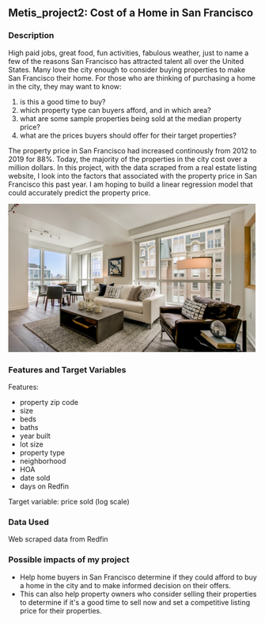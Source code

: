 ## Metis_project2: Cost of a Home in San Francisco

### Description
High paid jobs, great food, fun activities, fabulous weather, just to name a few of the reasons San Francisco has attracted talent all over the United States. Many love the city enough to consider buying properties to make San Francisco their home. For those who are thinking of purchasing a home in the city, they may want to know:
1. is this a good time to buy? 
2. which property type can buyers afford, and in which area? 
3. what are some sample properties being sold at the median property price? 
4. what are the prices buyers should offer for their target properties? 

The property price in San Francisco had increased continously from 2012 to 2019 for 88%. Today, the majority of the properties in the city cost over a million dollars. In this project, with the data scraped from a real estate listing website, I look into the factors that associated with the property price in San Francisco this past year. I am hoping to build a linear regression model that could accurately predict the property price. 

<img src="https://github.com/sarazong/Metis_project2/blob/master/project2_images/home.jpg" alt="home" width="500" height="300">

### Features and Target Variables
Features:
- property zip code
- size
- beds
- baths
- year built
- lot size
- property type
- neighborhood
- HOA
- date sold
- days on Redfin

Target variable: price sold (log scale)

### Data Used
Web scraped data from Redfin

### Possible impacts of my project
- Help home buyers in San Francisco determine if they could afford to buy a home in the city and to make informed decision on their offers. 
- This can also help property owners who consider selling their properties to determine if it's a good time to sell now and set a competitive listing price for their properties.
